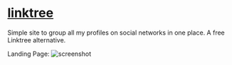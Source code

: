# [linktree](https://samirpaul1.github.io/link)
Simple site to group all my profiles on social networks in one place. A free Linktree alternative.

Landing Page:
![screenshot](https://raw.githubusercontent.com/SamirPaul1/links/main/samirpaul1-links.jpeg) 
